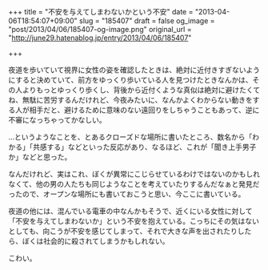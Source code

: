 +++
title = "不安を与えてしまわないかという不安"
date = "2013-04-06T18:54:07+09:00"
slug = "185407"
draft = false
og_image = "post/2013/04/06/185407-og-image.png"
original_url = "http://june29.hatenablog.jp/entry/2013/04/06/185407"

+++

<p>夜道を歩いていて視界に女性の姿を確認したときは、絶対に近付きすぎないようにすると決めていて、前方をゆっくり歩いている人を見つけたときなんかは、その人よりもっとゆっくり歩くし、背後から近付くような真似は絶対に避けたくてね、無駄に苦労するんだけれど、今夜みたいに、なんかよくわからない動きをする人が相手だと、避けるために意味のない遠回りをしちゃうこともあって、逆に不審になっちゃってかなしい。</p>
<p>…というようなことを、とあるクローズドな場所に書いたところ、数名から「わかる」「共感する」などといった反応があり、なるほど、これが「聞き上手男子か」などと思った。</p>
<p>なんだけれど、実はこれ、ぼくが異常にこじらせているわけではないのかもしれなくて、他の男の人たちも同じようなことを考えていたりするんだなぁと発見だったので、オープンな場所にも書いておこうと思い、今ここに書いている。</p>
<p>夜道の他には、混んでいる電車の中なんかもそうで、近くにいる女性に対して「不安を与えてしまわないか」という不安を抱えている。こっちにその気はないとしても、向こうが不安を感じてしまって、それで大きな声を出されたりしたら、ぼくは社会的に殺されてしまうかもしれない。</p>
<p>こわい。</p>
